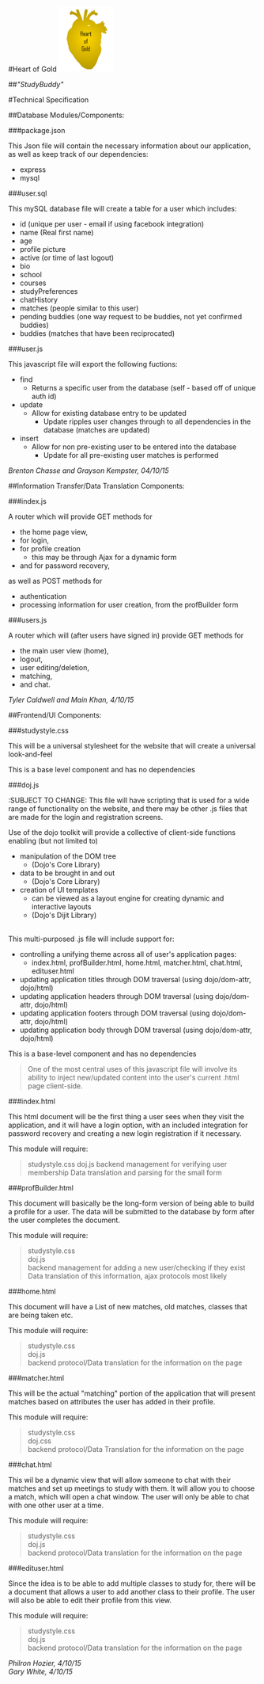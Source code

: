 #Heart of Gold
<img src = "../Images/logo1.png" alt = "Heart of Gold" height = "132" width="110">

##<i>"StudyBuddy"</i>


#Technical Specification

##Database Modules/Components:
<!--
List out different components you will need - List out how you plan to implement them and what they will need to 
interact with to make the application function
-->
###package.json

This Json file will contain the necessary information about our application, as well as keep track of our dependencies:

* express
* mysql

###user.sql

This mySQL database file will create a table for a user which includes:

* id (unique per user - email if using facebook integration)
* name (Real first name)
* age
* profile picture
* active (or time of last logout)
* bio
* school
* courses
* studyPreferences
* chatHistory
* matches (people similar to this user)
* pending buddies (one way request to be buddies, not yet confirmed buddies)
* buddies (matches that have been reciprocated)

###user.js

This javascript file will export the following fuctions:

* find
	* Returns a specific user from the database (self - based off of unique auth id)
* update
	* Allow for existing database entry to be updated
		* Update ripples user changes through to all dependencies in the database (matches are updated)
* insert
	* Allow for non pre-existing user to be entered into the database
		* Update for all pre-existing user matches is performed

*Brenton Chasse and Grayson Kempster, 04/10/15*

##Information Transfer/Data Translation Components:
<!--
List out different components you will need - List out how you plan to implement them and what they will need to 
interact with to make the application function

ROUTE HANDLING, DOJO/STORE/JsonRest, DOJO/STORE/Memory
FRONT END DOJO, (REQUIRES JsonRest), HANDLES HTTP REQUESTS RELATED TO THE CLIENTS ABSTRACTION OF THE DATABASE
MIDDLEWARE ROUTES MUST IMPLEMENT THE RESTFUL API THAT JsonRest IS EXPECTING TO BE PRESENT
-->

###index.js

A router which will provide GET methods for

* the home page view,
* for login,
* for profile creation
	* this may be through Ajax for a dynamic form
* and for password recovery,

as well as POST methods for

* authentication
* processing information for user creation, from the profBuilder form

###users.js

A router which will (after users have signed in) provide GET methods for

* the main user view (home),
* logout,
* user editing/deletion,
* matching,
* and chat.

*Tyler Caldwell and Main Khan, 4/10/15*

##Frontend/UI Components:
<!--
List out different components you will need - List out how you plan to implement them and what they will need to 
interact with to make the application function
-->

###studystyle.css

This will be a universal stylesheet for the website that will create a universal look-and-feel

This is a base level component and has no dependencies

###doj.js

:SUBJECT TO CHANGE: This file will have scripting that is used for a wide range of functionality on the website, and there may be other .js files that are made for the login and registration screens.

Use of the dojo toolkit will provide a collective of client-side functions enabling (but not limited to)

* manipulation of the DOM tree 
	* (Dojo's Core Library)
* data to be brought in and out 
	* (Dojo's Core Library)
* creation of UI templates 
	* can be viewed as a layout engine for creating dynamic and interactive layouts 
	* (Dojo's Dijit Library)  <br><br>

This multi-purposed .js file will include support for:

* controlling a unifying theme across all of user's application pages: 
	* index.html, profBuilder.html, home.html, matcher.html, chat.html, edituser.html
* updating application titles through DOM traversal (using dojo/dom-attr, dojo/html)
* updating application headers through DOM traversal (using dojo/dom-attr, dojo/html)
* updating application footers through DOM traversal (using dojo/dom-attr, dojo/html)
* updating application body through DOM traversal (using dojo/dom-attr, dojo/html)


This is a base-level component and has no dependencies


>One of the most central uses of this javascript file will involve its ability to inject new/updated content into the user's current .html page client-side. 



###index.html

This html document will be the first thing a user sees when they visit the application, and it will have a login option, with an included integration for password recovery and creating a new login registration if it necessary.

This module will require:
>studystyle.css
>doj.js
>backend management for verifying user membership
>Data translation and parsing for the small form

###profBuilder.html

This document will basically be the long-form version of being able to build a profile for a user. The data will be submitted to the database by form after the user completes the document.

This module will require:
>studystyle.css  
>doj.js  
>backend management for adding a new user/checking if they exist  
>Data translation of this information, ajax protocols most likely

###home.html

This document will have a List of new matches, old matches, classes that are being taken etc.

This module will require:
>studystyle.css  
>doj.js  
>backend protocol/Data translation for the information on the page

###matcher.html

This will be the actual "matching" portion of the application that will present matches based on attributes the user has added in their profile.

This module will require:
>studystyle.css  
>doj.css  
>backend protocol/Data Translation for the information on the page

###chat.html

This wil be a dynamic view that will allow someone to chat with their matches and set up meetings to study with them. It will allow you to choose a match, which will open a chat window. The user will only be able to chat with one other user at a time.

This module will require:
>studystyle.css  
>doj.js  
>backend protocol/Data translation for the information on the page

###edituser.html

Since the idea is to be able to add multiple classes to study for, there will be a document that allows a user to add another class to their profile. The user will also be able to edit their profile from this view.

This module will require:
>studystyle.css  
>doj.js  
>backend protocol/Data translation for the information on the page

*Philron Hozier, 4/10/15* <br>
*Gary White, 4/10/15*


